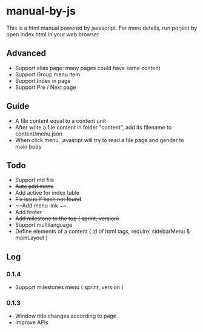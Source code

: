 # manual-by-js

This is a html manual powered by javascript. For more details, run porject by open index.html in your web browser

## Advanced
- Support alias page: many pages could have same content
- Support Group menu item
- Support Index in page
- Support Pre / Next page

## Guide
- A file content equal to a content unit
- After write a file content in folder "content", add  its filename to content/menu.json
- When click menu, javasript will try to read a file page and gender to main body


## Todo

- Support md file
- ~~Auto add menu~~
- Add active for index table
- ~~Fix issue if hash not found~~
- ~~Add menu link ~~
- Add footer
- ~~Add milestone to the top ( sprint, version)~~
- Support multilanguage
- Define elements of a content ( id of html tags, require: sidebarMenu & mainLayout )

## Log

### 0.1.4
- Support milestones menu ( sprint, version )

### 0.1.3

- Window title changes according to page
- Improve APIs

